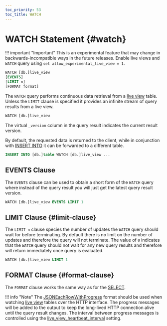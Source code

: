 ```yaml
---
toc_priority: 53
toc_title: WATCH
---
```


# WATCH Statement {#watch}

!!! important "Important"
    This is an experimental feature that may change in backwards-incompatible ways in the future releases.
    Enable live views and `WATCH` query using `set allow_experimental_live_view = 1`.


``` sql
WATCH [db.]live_view
[EVENTS]
[LIMIT n]
[FORMAT format]
```

The `WATCH` query performs continuous data retrieval from a [live view](./create/view.md#live-view) table.
Unless the `LIMIT` clause is specified it provides an infinite stream of query results
from a live view.

```sql
WATCH [db.]live_view
```

The virtual `_version` column in the query result indicates the current result version.

By default, the requested data is returned to the client, while in conjunction with [INSERT INTO](../../sql-reference/statements/insert-into.md)
it can be forwarded to a different table.

```sql
INSERT INTO [db.]table WATCH [db.]live_view ...
```

## EVENTS Clause

The `EVENTS` clause can be used to obtain a short form of the `WATCH` query
where instead of the query result you will just get the latest query
result version.

```sql
WATCH [db.]live_view EVENTS LIMIT 1
```

## LIMIT Clause {#limit-clause}

The `LIMIT n` clause species the number of updates the `WATCH` query should wait
for before terminating. By default there is no limit on the number of updates and therefore
the query will not terminate. The value of `0`
indicates that the `WATCH` query should not wait for any new query results
and therefore will return immediately once query is evaluated.

```sql
WATCH [db.]live_view LIMIT 1
```

## FORMAT Clause {#format-clause}

The `FORMAT` clause works the same way as for the [SELECT](./select/index.md#format-clause).

!!! info "Note"
    The [JSONEachRowWithProgress](../../interfaces/formats/#jsoneachrowwithprogress) format should be used when watching [live view](./create/view.md#live-view) 
    tables over the HTTP interface. The progress messages will be added to the output
    to keep the long-lived HTTP connection alive until the query result changes. 
    The interval between progress messages is controlled using the [live_view_heartbeat_interval](./create/view.md#live-view-settings) setting.

